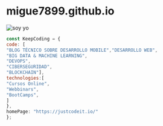 # migue7899.github.io
![soy yo]([https://1drv.ms/i/s!AnV5b9RvFvkMg3UQuKfsRm2EJMfj?e=g74my5](https://ams03pap001files.storage.live.com/y4mCC7G1GTEX9T2RueWEWPm7Br9nqlmUHOhhir_HdMM2T1hitm_jZuem1noZ2swzsI4R26x_tut5R8UpKjOzI30zwJoGs53ecKM6d_ObVIJTvpSbFSqBKK6SbniYFEuAKFge3lkLuZ3i8Z8xMpgnxst8rQm4CyzfdBBOjg5H6GDkdTM1uhBL021Xg1cEjb6EdvX?encodeFailures=1&width=986&height=555)https://ams03pap001files.storage.live.com/y4mCC7G1GTEX9T2RueWEWPm7Br9nqlmUHOhhir_HdMM2T1hitm_jZuem1noZ2swzsI4R26x_tut5R8UpKjOzI30zwJoGs53ecKM6d_ObVIJTvpSbFSqBKK6SbniYFEuAKFge3lkLuZ3i8Z8xMpgnxst8rQm4CyzfdBBOjg5H6GDkdTM1uhBL021Xg1cEjb6EdvX?encodeFailures=1&width=986&height=555)
```javascript
const KeepCoding = {
code: [
"BLOG TÉCNICO SOBRE DESARROLLO MOBILE","DESARROLLO WEB",
"BIG DATA & MACHINE LEARNING",
"DEVOPS",
"CIBERSEGURIDAD",
"BLOCKCHAIN"],
technologies:[
"Cursos Online",
"Webbinars",
"BootCamps",
]
},
homePage: "https://justcodeit.io/"
};
